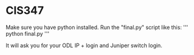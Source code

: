 # CIS347

Make sure you have python installed. Run the "final.py" script like this:
'''
python final.py
'''

It will ask you for your ODL IP + login and Juniper switch login.